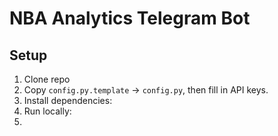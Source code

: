 # NBA Analytics Telegram Bot

## Setup

1. Clone repo
2. Copy `config.py.template` → `config.py`, then fill in API keys.
3. Install dependencies:
4. Run locally:
5. 
